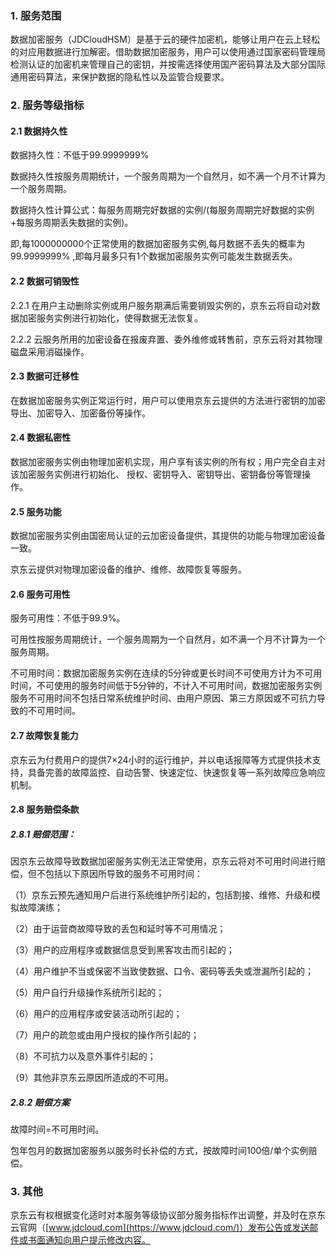 ### **1. 服务范围**

 数据加密服务（JDCloudHSM）是基于云的硬件加密机，能够让用户在云上轻松的对应用数据进行加解密。借助数据加密服务，用户可以使用通过国家密码管理局检测认证的加密机来管理自己的密钥，并按需选择使用国产密码算法及大部分国际通用密码算法，来保护数据的隐私性以及监管合规要求。

### **2. 服务等级指标**

#### **2.1 数据持久性**

数据持久性：不低于99.9999999%

数据持久性按服务周期统计，一个服务周期为一个自然月，如不满一个月不计算为一个服务周期。

数据持久性计算公式：每服务周期完好数据的实例/(每服务周期完好数据的实例+每服务周期丢失数据的实例)。

即,每1000000000个正常使用的数据加密服务实例,每月数据不丢失的概率为99.9999999% ,即每月最多只有1个数据加密服务实例可能发生数据丢失。

#### **2.2 数据可销毁性**

2.2.1 在用户主动删除实例或用户服务期满后需要销毁实例的，京东云将自动对数据加密服务实例进行初始化，使得数据无法恢复。

2.2.2 云服务所用的加密设备在报废弃置、委外维修或转售前，京东云将对其物理磁盘采用消磁操作。

#### **2.3 数据可迁移性**

在数据加密服务实例正常运行时，用户可以使用京东云提供的方法进行密钥的加密导出、加密导入、加密备份等操作。

#### **2.4 数据私密性**

数据加密服务实例由物理加密机实现，用户享有该实例的所有权；用户完全自主对该加密服务实例进行初始化、 授权、密钥导入、密钥导出、密钥备份等管理操作。

#### **2.5 服务功能**

数据加密服务实例由国密局认证的云加密设备提供，其提供的功能与物理加密设备一致。

京东云提供对物理加密设备的维护、维修、故障恢复等服务。

#### **2.6 服务可用性**

服务可用性：不低于99.9%。

可用性按服务周期统计，一个服务周期为一个自然月，如不满一个月不计算为一个服务周期。

不可用时间：数据加密服务实例在连续的5分钟或更长时间不可使用方计为不可用时间，不可使用的服务时间低于5分钟的，不计入不可用时间，数据加密服务实例服务不可用时间不包括日常系统维护时间、由用户原因、第三方原因或不可抗力导致的不可用时间。

#### **2.7 故障恢复能力**

京东云为付费用户的提供7×24小时的运行维护，并以电话报障等方式提供技术支持，具备完善的故障监控、自动告警、快速定位、快速恢复等一系列故障应急响应机制。

#### **2.8 服务赔偿条款**

##### **2.8.1 赔偿范围：**

因京东云故障导致数据加密服务实例无法正常使用，京东云将对不可用时间进行赔偿，但不包括以下原因所导致的服务不可用时间：

（1）京东云预先通知用户后进行系统维护所引起的，包括割接、维修、升级和模拟故障演练；

（2）由于运营商故障导致的丢包和延时等不可用情况；

（3）用户的应用程序或数据信息受到黑客攻击而引起的；

（4）用户维护不当或保密不当致使数据、口令、密码等丢失或泄漏所引起的；

（5）用户自行升级操作系统所引起的；

（6）用户的应用程序或安装活动所引起的；

（7）用户的疏忽或由用户授权的操作所引起的；

（8）不可抗力以及意外事件引起的；

（9）其他非京东云原因所造成的不可用。

##### **2.8.2 赔偿方案**

故障时间=不可用时间。

包年包月的数据加密服务以服务时长补偿的方式，按故障时间100倍/单个实例赔偿。 

 

### **3. 其他**

京东云有权根据变化适时对本服务等级协议部分服务指标作出调整，并及时在京东云官网（[www.jdcloud.com](https://www.jdcloud.com/)）发布公告或发送邮件或书面通知向用户提示修改内容。
